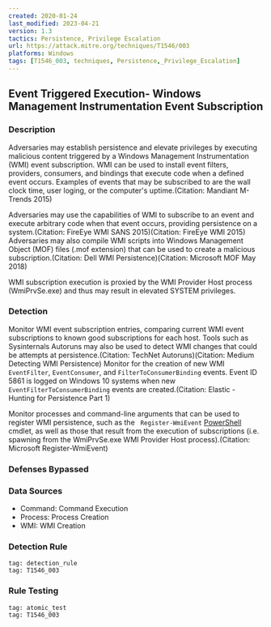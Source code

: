 ```yaml
---
created: 2020-01-24
last_modified: 2023-04-21
version: 1.3
tactics: Persistence, Privilege Escalation
url: https://attack.mitre.org/techniques/T1546/003
platforms: Windows
tags: [T1546_003, techniques, Persistence,_Privilege_Escalation]
---
```


## Event Triggered Execution- Windows Management Instrumentation Event Subscription

### Description

Adversaries may establish persistence and elevate privileges by executing malicious content triggered by a Windows Management Instrumentation (WMI) event subscription. WMI can be used to install event filters, providers, consumers, and bindings that execute code when a defined event occurs. Examples of events that may be subscribed to are the wall clock time, user loging, or the computer's uptime.(Citation: Mandiant M-Trends 2015)

Adversaries may use the capabilities of WMI to subscribe to an event and execute arbitrary code when that event occurs, providing persistence on a system.(Citation: FireEye WMI SANS 2015)(Citation: FireEye WMI 2015) Adversaries may also compile WMI scripts into Windows Management Object (MOF) files (.mof extension) that can be used to create a malicious subscription.(Citation: Dell WMI Persistence)(Citation: Microsoft MOF May 2018)

WMI subscription execution is proxied by the WMI Provider Host process (WmiPrvSe.exe) and thus may result in elevated SYSTEM privileges.

### Detection

Monitor WMI event subscription entries, comparing current WMI event subscriptions to known good subscriptions for each host. Tools such as Sysinternals Autoruns may also be used to detect WMI changes that could be attempts at persistence.(Citation: TechNet Autoruns)(Citation: Medium Detecting WMI Persistence) Monitor for the creation of new WMI <code>EventFilter</code>, <code>EventConsumer</code>, and <code>FilterToConsumerBinding</code> events. Event ID 5861 is logged on Windows 10 systems when new <code>EventFilterToConsumerBinding</code> events are created.(Citation: Elastic - Hunting for Persistence Part 1)

Monitor processes and command-line arguments that can be used to register WMI persistence, such as the <code> Register-WmiEvent</code> [PowerShell](https://attack.mitre.org/techniques/T1059/001) cmdlet, as well as those that result from the execution of subscriptions (i.e. spawning from the WmiPrvSe.exe WMI Provider Host process).(Citation: Microsoft Register-WmiEvent)

### Defenses Bypassed



### Data Sources

  - Command: Command Execution
  -  Process: Process Creation
  -  WMI: WMI Creation
### Detection Rule

```query
tag: detection_rule
tag: T1546_003
```

### Rule Testing

```query
tag: atomic_test
tag: T1546_003
```
